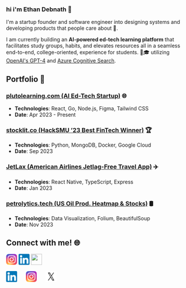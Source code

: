 ### hi i'm Ethan Debnath 👋

I'm a startup founder and software engineer into designing systems and developing products that people care about 💖.

I am currently building an **AI-powered ed-tech learning platform** that facilitates study groups, habits, and elevates resources all in a seamless end-to-end, college-oriented, experience for students. 🤖🎓 utilizing [OpenAI's GPT-4](https://openai.com) and [Azure Cognitive Search](https://azure.microsoft.com/en-us/services/search/).
<!--
**EthanDebnath/EthanDebnath** is a ✨ _special_ ✨ repository because its `README.md` (this file) appears on your GitHub profile.

Here are some ideas to get you started:

- 🔭 I’m currently working on ...
- 🌱 I’m currently learning ...
- 👯 I’m looking to collaborate on ...
- 🤔 I’m looking for help with ...
- 💬 Ask me about ...
- 📫 How to reach me: ...
- 😄 Pronouns: ...
- ⚡ Fun fact: ...
-->


## Portfolio 📁

### [plutolearning.com (AI Ed-Tech Startup)](https://plutolearning.com) 🌐
- **Technologies**: React, Go, Node.js, Figma, Tailwind CSS
- **Date**: Apr 2023 - Present

### [stocklit.co (HackSMU ’23 Best FinTech Winner)](http://www.stocklit.co) 🏆
- **Technologies**: Python, MongoDB, Docker, Google Cloud
- **Date**: Sep 2023

### [JetLax (American Airlines Jetlag-Free Travel App)](https://github.com/EthanDebnath/jetlax) ✈️
- **Technologies**: React Native, TypeScript, Express
- **Date**: Jan 2023

### [petrolytics.tech (US Oil Prod. Heatmap & Stocks)](http://petrolytics.tech/) 🛢️
- **Technologies**: Data Visualization, Folium, BeautifulSoup
- **Date**: Nov 2023

## Connect with me! 🌐

<a href="https://www.linkedin.com/in/e-debnath/"><img src="./Instagram_logo_2016.svg.webp" width="30" height="30"></a>
<a href="https://instagram.com/ethandebnath7"><img src="./linkedin.png" width="30" height="30"></a>
<a href="#"><img src="path/to/x-icon.png" width="30" height="30"></a>

<a href="https://www.linkedin.com/in/e-debnath/" style="margin-right:20px;"><img src="./linkedin.png" width="30" height="30"></a>
<a href="https://instagram.com/ethandebnath7" style="margin-right:20px;"><img src="./Instagram_logo_2016.svg.webp" width="30" height="30"></a>
<a href="#" style="margin-right:20px;"><img src="./X-logo.webp" width="30" height="30"></a>
